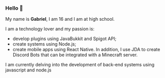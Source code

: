 ### Hello 👋

My name is **Gabriel**, I am 16 and I am at high school.

I am a technology lover and my passion is:
- develop plugins using JavaBukkit and Spigot API;
- create systems using Node.js;
- create mobile apps using React Native.
In addition, I use JDA to create Discord Bots that can be integrated with a Minecraft server.

I am currently delving into the development of back-end systems using javascript and node.js

